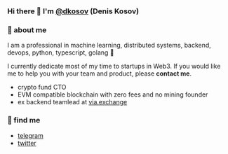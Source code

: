 ### Hi there 👋 I'm [@dkosov](https://twitter.com/dkosov7) (Denis Kosov)


### 👾 about me

I am a professional in machine learning, distributed systems, backend, devops, python, typescript, golang 🤖

I currently dedicate most of my time to startups in Web3. If you would like me to help you with your team and product, please **contact me**.

- crypto fund CTO
- EVM compatible blockchain with zero fees and no mining founder
- ex backend teamlead at [via.exchange](https://via.exchange)

### 🧿 find me

- [telegram](https://t.me/kosyamba)
- [twitter](https://twitter.com/dkosov7)

<!--

Here are some ideas to get you started:

- 🔭 I’m currently working on ...
- 🌱 I’m currently learning ...
- 👯 I’m looking to collaborate on ...
- 🤔 I’m looking for help with ...
- 💬 Ask me about ...
- 📫 How to reach me: ...
- 😄 Pronouns: ...
- ⚡ Fun fact: ...
-->